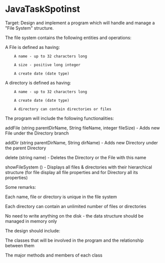 # JavaTaskSpotinst

Target:
    Design and implement a program which will handle and manage a "File System" structure.

The file system contains the following entities and operations:

  A File is defined as having:

        A name - up to 32 characters long

        A size - positive long integer

        A create date (date type)

  A directory is defined as having:

        A name - up to 32 characters long

        A create date (date type)

        A directory can contain directories or files

The program will include the following functionalities:

  addFile (string parentDirName, String fileName, integer fileSize) - Adds new File under the Directory branch

  addDir (string parentDirName, String dirName) - Adds new Directory under the parent Directory

  delete (string name) - Deletes the Directory or the File with this name

  showFileSystem () - Displays all files & directories with their hierarchical structure (for file display all file properties and for Directory all its properties)



Some remarks:

  Each name, file or directory is unique in the file system

  Each directory can contain an unlimited number of files or directories

  No need to write anything on the disk - the data structure should be managed in memory only

The design should include:

  The classes that will be involved in the program and the relationship between them

  The major methods and members of each class
